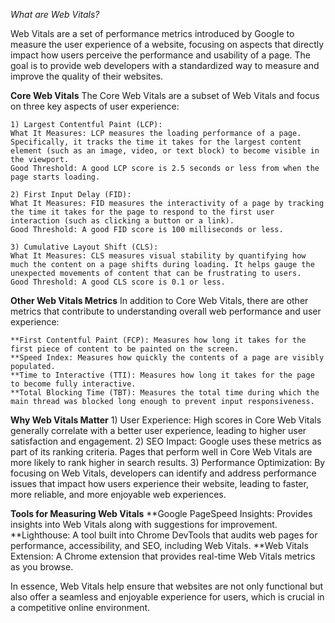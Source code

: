 *What are Web Vitals?*

Web Vitals are a set of performance metrics introduced by Google to measure the user experience of a website, focusing on aspects that directly impact how users perceive the performance and usability of a page. The goal is to provide web developers with a standardized way to measure and improve the quality of their websites.

**Core Web Vitals**
The Core Web Vitals are a subset of Web Vitals and focus on three key aspects of user experience:

    1) Largest Contentful Paint (LCP):
    What It Measures: LCP measures the loading performance of a page. Specifically, it tracks the time it takes for the largest content element (such as an image, video, or text block) to become visible in the viewport.
    Good Threshold: A good LCP score is 2.5 seconds or less from when the page starts loading.

    2) First Input Delay (FID):
    What It Measures: FID measures the interactivity of a page by tracking the time it takes for the page to respond to the first user interaction (such as clicking a button or a link).
    Good Threshold: A good FID score is 100 milliseconds or less.

    3) Cumulative Layout Shift (CLS):
    What It Measures: CLS measures visual stability by quantifying how much the content on a page shifts during loading. It helps gauge the unexpected movements of content that can be frustrating to users.
    Good Threshold: A good CLS score is 0.1 or less.

**Other Web Vitals Metrics**
In addition to Core Web Vitals, there are other metrics that contribute to understanding overall web performance and user experience:

    **First Contentful Paint (FCP): Measures how long it takes for the first piece of content to be painted on the screen.
    **Speed Index: Measures how quickly the contents of a page are visibly populated.
    **Time to Interactive (TTI): Measures how long it takes for the page to become fully interactive.
    **Total Blocking Time (TBT): Measures the total time during which the main thread was blocked long enough to prevent input responsiveness.

**Why Web Vitals Matter**
    1) User Experience: High scores in Core Web Vitals generally correlate with a better user experience, leading to higher user satisfaction and engagement.
    2) SEO Impact: Google uses these metrics as part of its ranking criteria. Pages that perform well in Core Web Vitals are more likely to rank higher in search results.
    3) Performance Optimization: By focusing on Web Vitals, developers can identify and address performance issues that impact how users experience their website, leading to faster, more reliable, and more enjoyable web experiences.

**Tools for Measuring Web Vitals**
    **Google PageSpeed Insights: Provides insights into Web Vitals along with suggestions for improvement.
    **Lighthouse: A tool built into Chrome DevTools that audits web pages for performance, accessibility, and SEO, including Web Vitals.
    **Web Vitals Extension: A Chrome extension that provides real-time Web Vitals metrics as you browse.

In essence, Web Vitals help ensure that websites are not only functional but also offer a seamless and enjoyable experience for users, which is crucial in a competitive online environment.
